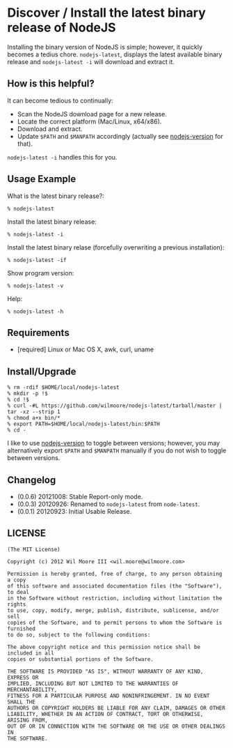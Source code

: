 Discover / Install the latest binary release of NodeJS
========================================================

Installing the binary version of NodeJS is simple; however, it quickly becomes a tedius chore. `nodejs-latest`, displays the latest available binary release and `nodejs-latest -i` will download and extract it.


How is this helpful?
------------------------------

It can become tedious to continually:

-   Scan the NodeJS download page for a new release.
-   Locate the correct platform (Mac/Linux, x64/x86).
-   Download and extract.
-   Update `$PATH` and `$MANPATH` accordingly (actually see [nodejs-version][nodejs-version] for that).

`nodejs-latest -i` handles this for you.


Usage Example
------------------------------

What is the latest binary release?:

    % nodejs-latest

Install the latest binary release:

    % nodejs-latest -i

Install the latest binary relase (forcefully overwriting a previous installation):

    % nodejs-latest -if

Show program version:

    % nodejs-latest -v

Help:

    % nodejs-latest -h


Requirements
------------------------------

*   [required] Linux or Mac OS X, awk, curl, uname


Install/Upgrade
------------------------------

    % rm -rdif $HOME/local/nodejs-latest
    % mkdir -p !$
    % cd !$
    % curl -#L https://github.com/wilmoore/nodejs-latest/tarball/master | tar -xz --strip 1
    % chmod a+x bin/*
    % export PATH=$HOME/local/nodejs-latest/bin:$PATH
    % cd -

I like to use [nodejs-version][nodejs-version] to toggle between versions; however, you may alternatively export `$PATH` and `$MANPATH` manually if you do not wish to toggle between versions.


Changelog
------------------------------

-   (0.0.6) 20121008: Stable Report-only mode.
-   (0.0.3) 20120926: Renamed to `nodejs-latest` from `node-latest`.
-   (0.0.1) 20120923: Initial Usable Release.


LICENSE
------------------------------

    (The MIT License)

    Copyright (c) 2012 Wil Moore III <wil.moore@wilmoore.com>

    Permission is hereby granted, free of charge, to any person obtaining a copy
    of this software and associated documentation files (the "Software"), to deal
    in the Software without restriction, including without limitation the rights
    to use, copy, modify, merge, publish, distribute, sublicense, and/or sell
    copies of the Software, and to permit persons to whom the Software is furnished
    to do so, subject to the following conditions:
    
    The above copyright notice and this permission notice shall be included in all
    copies or substantial portions of the Software.
    
    THE SOFTWARE IS PROVIDED "AS IS", WITHOUT WARRANTY OF ANY KIND, EXPRESS OR
    IMPLIED, INCLUDING BUT NOT LIMITED TO THE WARRANTIES OF MERCHANTABILITY,
    FITNESS FOR A PARTICULAR PURPOSE AND NONINFRINGEMENT. IN NO EVENT SHALL THE
    AUTHORS OR COPYRIGHT HOLDERS BE LIABLE FOR ANY CLAIM, DAMAGES OR OTHER
    LIABILITY, WHETHER IN AN ACTION OF CONTRACT, TORT OR OTHERWISE, ARISING FROM,
    OUT OF OR IN CONNECTION WITH THE SOFTWARE OR THE USE OR OTHER DEALINGS IN
    THE SOFTWARE.



[nodejs-version]: http://github.com/wilmoore/nodejs-version
